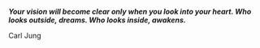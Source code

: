 _**Your vision will become clear only when you look into your heart. Who looks outside, dreams. Who looks inside, awakens.**_

Carl Jung